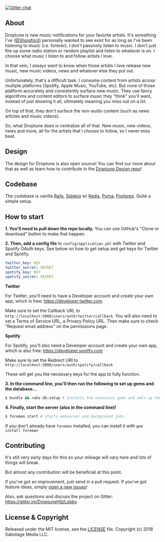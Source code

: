 [![Gitter chat](https://img.shields.io/gitter/room/DroptuneHQ/Lobby.svg)](https://gitter.im/DroptuneHQ/Lobby)

## About
Droptune is new music notifications for your favorite artists. It's something I've ([@Shpigford](https://twitter.com/Shpigford)) personally wanted to see exist for as long as I've been listening to music (i.e. forever). I don't passively listen to music. I don't just fire up some radio station or random playlist and listen to whatever is on. I choose what music I listen to and follow artists I love.

In that vein, I always want to know when those artists I love release new music, new music videos, news and whatever else they put out.

Unfortunately, that's a difficult task. I consume content from artists across multiple platforms (Spotify, Apple Music, YouTube, etc). But none of those platform accurately and consistently surface new music. They use fancy algorithms and content editors to surface music they "think" you'll want, instead of just showing it all, ultimately meaning you miss out on a lot.

On top of that, they don't surface the non-audio content (such as news articles and music videos).

So, what Droptune does is centralize all of that. New music, new videos, news and more, all for the artists that I choose to follow, so I never miss beat.

## Design
The design for Droptune is also open source! You can find our more about that as well as learn how to contribute in the [Droptune Design repo](https://github.com/Shpigford/droptune-design)!

## Codebase
The codebase is vanilla [Rails](https://rubyonrails.org/), [Sidekiq](https://sidekiq.org/) w/ [Redis](https://redis.io/), [Puma](http://puma.io/), [Postgres](https://www.postgresql.org/). Quite a simple setup.

## How to start

**1. You'll need to pull down the repo locally.** You can use GitHub's "Clone or download" button to make that happen.

**2. Then, add a config file** to `config/application.yml` with Twitter and Spotify OAuth keys. See below on how to get setup and get keys for Twitter and Spotify.

```yaml
twitter_key: KEY
twitter_secret: SECRET
spotify_key: KEY
spotify_secret: SECRET
```

**Twitter**

For Twitter, you'll need to have a Developer account and create your own app, which is free: https://developer.twitter.com

Make sure to set the Callback URL to `http://localhost:5000/users/auth/twitter/callback`. You will also need to set a Terms of Service URL, a Privacy Policy URL. Then make sure to check "Request email address" on the permissions page.

**Spotify**

For Spotify, you'll also need a Developer account and create your own app, which is also free: https://developer.spotify.com

Make sure to set the Redirect URI to `http://localhost:5000/users/auth/spotify/callback`

These will get you the necessary keys for the app to fully function.

**3. In the command line, you'll then run the following to set up gems and the database...**
```bash
$ bundle && rake db:setup # Installs the necessary gems and sets up the database
```

**4. Finally, start the server (also in the command line)!**
```bash
$ foreman start # starts webserver and background jobs
```

If you don't already have `foreman` installed, you can install it with `gem install foreman`

## Contributing
It's still very early days for this so your mileage will vary here and lots of things will break.

But almost any contribution will be beneficial at this point.

If you've got an improvement, just send in a pull request. If you've got feature ideas, simply [open a new issues](https://github.com/Shpigford/droptune/issues/new)!

Also, ask questions and discuss the project on Gitter: https://gitter.im/DroptuneHQ/Lobby

## License & Copyright
Released under the MIT license, see the [LICENSE](./LICENSE) file. Copyright (c) 2018 Sabotage Media LLC.
